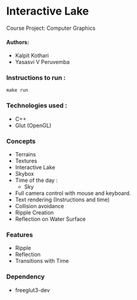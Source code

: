 # Interactive Lake

Course Project: Computer Graphics

#### Authors:
- Kalpit Kothari
- Yasasvi V Peruvemba

### Instructions to run :

```shell
make run
```

### Technologies used :

* C++
* Glut (OpenGL)

### Concepts

* Terrains
* Textures
* Interactive Lake
* Skybox
* Time of the day :
  * Sky
* Full camera control with mouse and keyboard.
* Text rendering (Instructions and time)
* Collision avoidance
* Ripple Creation
* Reflection on Water Surface

### Features

- Ripple
- Reflection
- Transitions with Time

### Dependency

- freeglut3-dev
